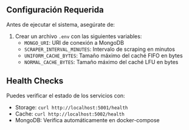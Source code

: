 ## Configuración Requerida

Antes de ejecutar el sistema, asegúrate de:

1. Crear un archivo `.env` con las siguientes variables:
   - `MONGO_URI`: URI de conexión a MongoDB
   - `SCRAPER_INTERVAL_MINUTES`: Intervalo de scraping en minutos
   - `UNIFORM_CACHE_BYTES`: Tamaño máximo del caché FIFO en bytes
   - `NORMAL_CACHE_BYTES`: Tamaño máximo del caché LFU en bytes

## Health Checks

Puedes verificar el estado de los servicios con:

- Storage: `curl http://localhost:5001/health`
- Cache: `curl http://localhost:5002/health`
- MongoDB: Verifica automáticamente en docker-compose
